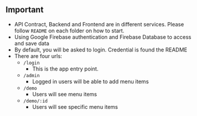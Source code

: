 ## Important
- API Contract, Backend and Frontend are in different services. Please follow `README` on each folder on how to start.
- Using Google Firebase authentication and Firebase Database to access and save data
- By default, you will be asked to login. Credential is found the README
- There are four urls:
    - `/login`
        - This is the app entry point.
    - `/admin`
        - Logged in users will be able to add menu items
    - `/demo`
        - Users will see menu items
    - `/demo/:id`
        - Users will see specific menu items
